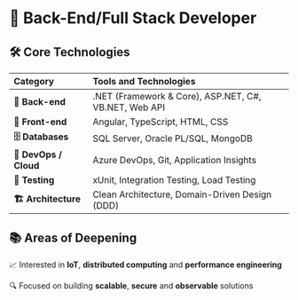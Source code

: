 # 🤖 Back-End/Full Stack Developer


## 🛠️ Core Technologies

| Category               | Tools and Technologies                                                                |
|:---------------------|:--------------------------------------------------------------------------------------|
| **🔧 Back-end**        | .NET (Framework & Core), ASP.NET, C#, VB.NET, Web API                                 |                                  
| **🎨 Front-end**       | Angular, TypeScript, HTML, CSS                                                        |
| **🗄️ Databases**       | SQL Server, Oracle PL/SQL, MongoDB                                                    |
| **🚢 DevOps / Cloud**  | Azure DevOps, Git, Application Insights                                               |
| **🧪 Testing**         | xUnit, Integration Testing, Load Testing                                              |
| **🏗️ Architecture**    | Clean Architecture, Domain-Driven Design (DDD)                                        |


## 📚 Areas of Deepening

📈 Interested in **IoT**, **distributed computing** and **performance engineering**

🔍 Focused on building **scalable**, **secure** and **observable** solutions
